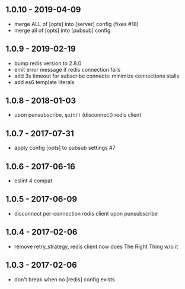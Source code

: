 
## 1.0.10 - 2019-04-09

- merge ALL of [opts] into [server] config (fixes #18)
- merge all of [opts] into [pubsub] config


## 1.0.9 - 2019-02-19

- bump redis version to 2.8.0
- emit error message if redis connection fails
- add 3s timeout for subscribe connects: minimize connections stalls
- add es6 template literals


## 1.0.8 - 2018-01-03

- upon punsubscribe, `quit()` (disconnect) redis client


## 1.0.7 - 2017-07-31

- apply config [opts] to pubsub settings #7


## 1.0.6 - 2017-06-16

- eslint 4 compat


## 1.0.5 - 2017-06-09

- disconnect per-connection redis client upon punsubscribe


## 1.0.4 - 2017-02-06

- remove retry_strategy, redis client now does The Right Thing w/o it


## 1.0.3 - 2017-02-06

- don't break when no [redis] config exists

